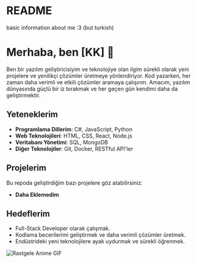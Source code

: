 # README
basic information about me :3 (but turkish)

# Merhaba, ben [KK] 👋

Ben bir yazılım geliştiricisiyim ve teknolojiye olan ilgim sürekli olarak yeni projelere ve yenilikçi çözümler üretmeye yönlendiriyor. Kod yazarken, her zaman daha verimli ve etkili çözümler aramaya çalışırım. Amacım, yazılım dünyasında güçlü bir iz bırakmak ve her geçen gün kendimi daha da geliştirmektir.

## Yeteneklerim
- **Programlama Dillerim**: C#, JavaScript, Python
- **Web Teknolojileri**: HTML, CSS, React, Node.js
- **Veritabanı Yönetimi**: SQL, MongoDB
- **Diğer Teknolojiler**: Git, Docker, RESTful API'ler

## Projelerim
Bu repoda geliştirdiğim bazı projelere göz atabilirsiniz:
- **Daha Eklemedim**


## Hedeflerim
- Full-Stack Developer olarak çalışmak.
- Kodlama becerilerimi geliştirmek ve daha verimli çözümler üretmek.
- Endüstrideki yeni teknolojilere ayak uydurmak ve sürekli öğrenmek.

![Rastgele Anime GIF](https://api.giphy.com/v1/gifs/random?api_key=YOUR_API_KEY&tag=anime&rating=pg-13)

